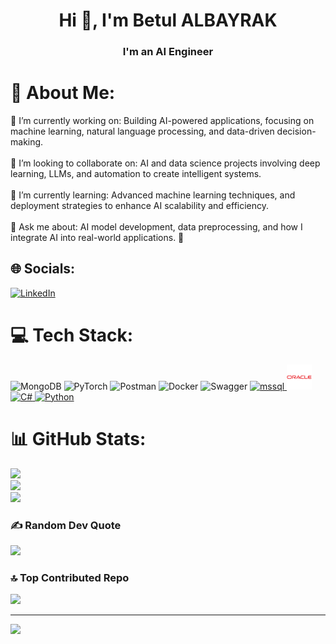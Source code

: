 <h1 align="center">Hi 👋, I'm Betul ALBAYRAK</h1>
<h3 align="center"> I'm an AI Engineer</h3>

# 💫 About Me:
🔭 I’m currently working on: Building AI-powered applications, focusing on machine learning, natural language processing, and data-driven decision-making. <br><br>👯 I’m looking to collaborate on: AI and data science projects involving deep learning, LLMs, and automation to create intelligent systems. <br><br>🌱 I’m currently learning: Advanced machine learning techniques, and deployment strategies to enhance AI scalability and efficiency. <br><br>💬 Ask me about: AI model development, data preprocessing, and how I integrate AI into real-world applications. 🚀


## 🌐 Socials:
[![LinkedIn](https://img.shields.io/badge/LinkedIn-%230077B5.svg?logo=linkedin&logoColor=white)](https://linkedin.com/in/bet%c3%bcl-albayrak-61725a185/) 

# 💻 Tech Stack:
![MongoDB](https://img.shields.io/badge/MongoDB-%234ea94b.svg?style=flat&logo=mongodb&logoColor=white) ![PyTorch](https://img.shields.io/badge/PyTorch-%23EE4C2C.svg?style=flat&logo=PyTorch&logoColor=white) ![Postman](https://img.shields.io/badge/Postman-FF6C37?style=flat&logo=postman&logoColor=white) ![Docker](https://img.shields.io/badge/docker-%230db7ed.svg?style=flat&logo=docker&logoColor=white) ![Swagger](https://img.shields.io/badge/-Swagger-%23Clojure?style=flat&logo=swagger&logoColor=white)
<a href="https://www.microsoft.com/en-us/sql-server" target="_blank"> <img src="https://www.svgrepo.com/show/303229/microsoft-sql-server-logo.svg" alt="mssql" width="40" height="40"/> </a> <a href="https://www.oracle.com/" target="_blank"> <img src="https://raw.githubusercontent.com/devicons/devicon/master/icons/oracle/oracle-original.svg" alt="oracle" width="40" height="40"/> </a> 
<a href="https://en.wikipedia.org/wiki/C_Sharp_(programming_language)" target="_blank"> <img src="https://www.svgrepo.com/show/368620/c-sharp.svg" alt="C#" width="40" height="40"/> </a> 
<a href="https://www.python.org/" target="_blank"> <img src="https://www.svgrepo.com/show/374016/python.svg" alt="Python" width="40" height="40"/> </a></p>

# 📊 GitHub Stats:
![](https://github-readme-stats.vercel.app/api?username=betulalbayrak1999&theme=blueberry&hide_border=false&include_all_commits=true&count_private=true)<br/>
![](https://github-readme-streak-stats.herokuapp.com/?user=betulalbayrak1999&theme=blueberry&hide_border=false)<br/>
![](https://github-readme-stats.vercel.app/api/top-langs/?username=betulalbayrak1999&theme=blueberry&hide_border=false&include_all_commits=true&count_private=true&layout=compact)

### ✍️ Random Dev Quote
![](https://quotes-github-readme.vercel.app/api?type=horizontal&theme=radical)

### 🔝 Top Contributed Repo
![](https://github-contributor-stats.vercel.app/api?username=betulalbayrak1999&limit=5&theme=dark&combine_all_yearly_contributions=true)

---
[![](https://visitcount.itsvg.in/api?id=betulalbayrak1999&icon=0&color=0)](https://visitcount.itsvg.in)

<!-- Proudly created with GPRM ( https://gprm.itsvg.in ) -->




